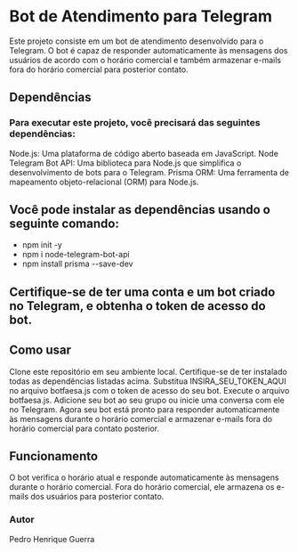 # Bot de Atendimento para Telegram
Este projeto consiste em um bot de atendimento desenvolvido para o Telegram. O bot é capaz de responder automaticamente às mensagens dos usuários de acordo com o horário comercial e também armazenar e-mails fora do horário comercial para posterior contato.

## Dependências
### Para executar este projeto, você precisará das seguintes dependências:


Node.js: Uma plataforma de código aberto baseada em JavaScript.
Node Telegram Bot API: Uma biblioteca para Node.js que simplifica o desenvolvimento de bots para o Telegram.
Prisma ORM: Uma ferramenta de mapeamento objeto-relacional (ORM) para Node.js.

## Você pode instalar as dependências usando o seguinte comando:

- npm init -y
- npm i node-telegram-bot-api
- npm install prisma --save-dev
##
## Certifique-se de ter uma conta e um bot criado no Telegram, e obtenha o token de acesso do bot.

## Como usar
Clone este repositório em seu ambiente local.
Certifique-se de ter instalado todas as dependências listadas acima.
Substitua INSIRA_SEU_TOKEN_AQUI no arquivo botfaesa.js com o token de acesso do seu bot.
Execute o arquivo botfaesa.js.
Adicione seu bot ao seu grupo ou inicie uma conversa com ele no Telegram.
Agora seu bot está pronto para responder automaticamente às mensagens durante o horário comercial e armazenar e-mails fora do horário comercial para contato posterior.

## Funcionamento
O bot verifica o horário atual e responde automaticamente às mensagens durante o horário comercial. Fora do horário comercial, ele armazena os e-mails dos usuários para posterior contato.

### Autor
Pedro Henrique Guerra
